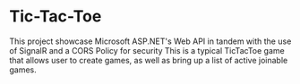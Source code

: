 # Tic-Tac-Toe

This project showcase Microsoft ASP.NET's Web API in tandem with the use of SignalR and a CORS Policy for security
This is a typical TicTacToe game that allows user to create games, as well as bring up a list of active joinable games.
